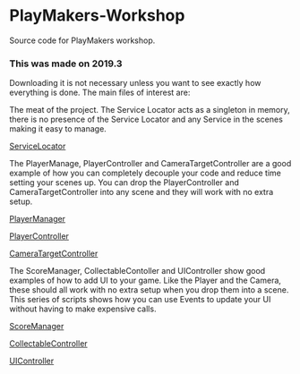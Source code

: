 # PlayMakers-Workshop
Source code for PlayMakers workshop.

### This was made on 2019.3
Downloading it is not necessary unless you want to see exactly how everything is done.
The main files of interest are:

The meat of the project. The Service Locator acts as a singleton in memory, there is no presence of the Service Locator and any Service in the scenes making it easy to manage.

[ServiceLocator](https://github.com/Swiggies/PlayMakers-Workshop/blob/master/Assets/Scripts/ServiceLocator.cs)

The PlayerManage, PlayerController and CameraTargetController are a good example of how you can completely decouple your code and reduce time setting your scenes up. You can drop the PlayerController and CameraTargetController into any scene and they will work with no extra setup.

[PlayerManager](https://github.com/Swiggies/PlayMakers-Workshop/blob/master/Assets/Scripts/PlayerManager.cs)

[PlayerController](https://github.com/Swiggies/PlayMakers-Workshop/blob/master/Assets/Scripts/PlayerController.cs)

[CameraTargetController](https://github.com/Swiggies/PlayMakers-Workshop/blob/master/Assets/Scripts/CameraTargetController.cs)

The ScoreManager, CollectableContoller and UIController show good examples of how to add UI to your game. Like the Player and the Camera, these should all work with no extra setup when you drop them into a scene. This series of scripts shows how you can use Events to update your UI without having to make expensive calls.

[ScoreManager](https://github.com/Swiggies/PlayMakers-Workshop/blob/master/Assets/Scripts/ScoreManager.cs)

[CollectableController](https://github.com/Swiggies/PlayMakers-Workshop/blob/master/Assets/Scripts/CollectableController.cs)

[UIController](https://github.com/Swiggies/PlayMakers-Workshop/blob/master/Assets/Scripts/UIController.cs)

